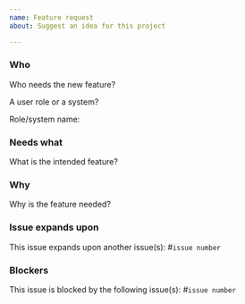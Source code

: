 ```yaml
---
name: Feature request
about: Suggest an idea for this project

---
```


### Who

Who needs the new feature?

A user role or a system?

Role/system name: 

### Needs what

What is the intended feature?

### Why

Why is the feature needed?

### Issue expands upon

This issue expands upon another issue(s): #`issue number`

### Blockers

This issue is blocked by the following issue(s): #`issue number`
